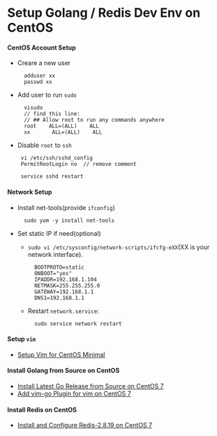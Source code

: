 # Setup Golang / Redis Dev Env on CentOS

#### CentOS Account Setup
* Creare a new user

        adduser xx
        passwd xx

* Add user to run `sudo`

        visudo
        // find this line:
        // ## Allow root to run any commands anywhere
        root    ALL=(ALL)    ALL
        xx       ALL=(ALL)    ALL

*  Disable `root` to `ssh`

        vi /etc/ssh/sshd_config
        PermitRootLogin no  // remove comment
        
        service sshd restart
  
#### Network Setup
* Install net-tools(provide `ifconfig`)

        sudo yum -y install net-tools

* Set static IP if need(optional)

    * `sudo vi /etc/sysconfig/network-scripts/ifcfg-eXX`(XX is your network interface).

            BOOTPROTO=static
            ONBOOT="yes"
            IPADDR=192.168.1.104
            NETMASK=255.255.255.0
            GATEWAY=192.168.1.1
            DNS1=192.168.1.1

    * Restart `network.service`:  
    
            sudo service network restart

#### Setup `vim`
* [Setup Vim for CentOS Minimal](https://github.com/northbright/Notes/blob/master/Linux/vim/setup_vim_for_centos_minimal.md)

#### Install Golang from Source on CentOS
* [Install Latest Go Release from Source on CentOS 7](install-latest-go-release-from-source-on-centos7.md)
* [Add vim-go Plugin for vim on CentOS 7](https://github.com/northbright/Notes/blob/master/Golang/Editor/Add_vim-go_for_vim_on_CentOS_7.md)

#### Install Redis on CentOS
* [Install and Configure Redis-2.8.19 on CentOS 7](https://github.com/northbright/Notes/blob/master/Redis/Install/Install_and_Config_Redis_on_CentOS.md)


